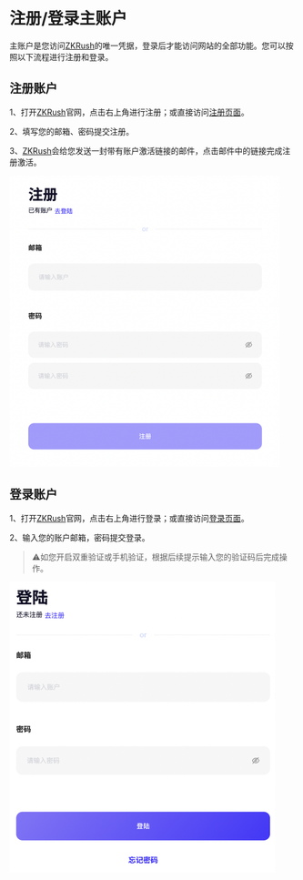 # 注册/登录主账户

主账户是您访问[ZKRush](https://www.zkrush.com)的唯一凭据，登录后才能访问网站的全部功能。您可以按照以下流程进行注册和登录。

## 注册账户

1、打开[ZKRush](https://www.zkrush.com)官网，点击右上角进行注册；或直接访问[注册页面](https://pool.ipfsforce.com/signUp)。

2、填写您的邮箱、密码提交注册。

3、[ZKRush](https://www.zkrush.com)会给您发送一封带有账户激活链接的邮件，点击邮件中的链接完成注册激活。

<img src="../_media/signup.png" alt="alt signup" style="zoom:50%;" />

## 登录账户

1、打开[ZKRush](https://www.zkrush.com)官网，点击右上角进行登录；或直接访问[登录页面](https://pool.ipfsforce.com/login)。

2、输入您的账户邮箱，密码提交登录。

> ⚠️如您开启双重验证或手机验证，根据后续提示输入您的验证码后完成操作。

<img src="../_media/login.png" alt="alt login" style="zoom:50%;" />